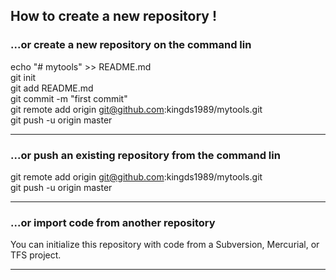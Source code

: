 ## How to create a new repository !

### ...or create a new repository on the command lin
echo "# mytools" >> README.md  
git init  
git add README.md  
git commit -m "first commit"  
git remote add origin git@github.com:kingds1989/mytools.git  
git push -u origin master  
___
### ...or push an existing repository from the command lin
git remote add origin git@github.com:kingds1989/mytools.git  
git push -u origin master  
___
### ...or import code from another repository
You can initialize this repository with code from a Subversion, Mercurial, or TFS project.  
___
